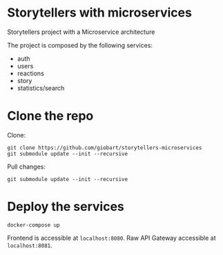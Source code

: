 # Storytellers with microservices
Storytellers project with a Microservice architecture

The project is composed by the following services:

- auth
- users
- reactions
- story
- statistics/search

# Clone the repo

Clone:

```
git clone https://github.com/giobart/storytellers-microservices
git submodule update --init --recursive
```

Pull changes:

```
git submodule update --init --recursive
```
# Deploy the services

```
docker-compose up
```

Frontend is accessible at `localhost:8080`. Raw API Gateway accessible at `localhost:8081`.
